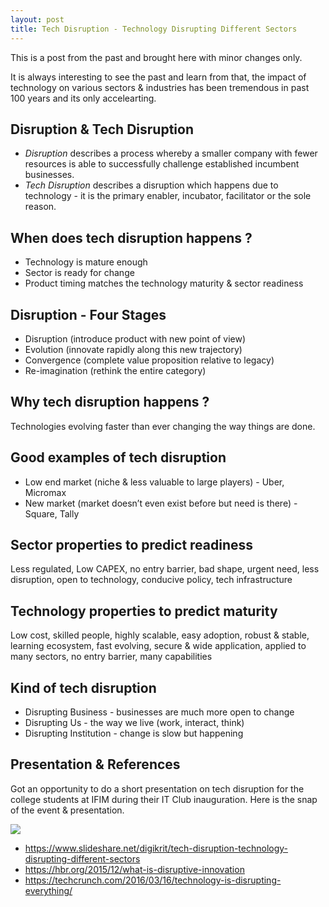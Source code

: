 ```yaml
---
layout: post
title: Tech Disruption - Technology Disrupting Different Sectors
---
```


<div class="message">
  This is a post from the past and brought here with minor changes only.
</div>

It is always interesting to see the past and learn from that, the impact of technology on various sectors & industries has been tremendous in past 100 years and its only accelearting. 

## Disruption & Tech Disruption
* *Disruption* describes a process whereby a smaller company with fewer resources is able to successfully challenge established incumbent businesses. 
* *Tech Disruption* describes a disruption which happens due to technology - it is the primary enabler, incubator, facilitator or the sole reason.

## When does tech disruption happens ?
* Technology is mature enough
* Sector is ready for change
* Product timing matches the technology maturity & sector readiness

## Disruption - Four Stages
* Disruption (introduce product with new point of view)
* Evolution (innovate rapidly along this new trajectory)
* Convergence (complete value proposition relative to legacy)
* Re-imagination (rethink the entire category)

## Why tech disruption happens ?
Technologies evolving faster than ever changing the way things are done.

## Good examples of tech disruption
* Low end market (niche & less valuable to large players) - Uber, Micromax
* New market (market doesn’t even exist before but need is there) - Square, Tally

## Sector properties to predict readiness
Less regulated, Low CAPEX, no entry barrier, bad shape, urgent need, less disruption, open to technology, conducive policy, tech infrastructure

## Technology properties to predict maturity
Low cost, skilled people, highly scalable, easy adoption, robust & stable, learning ecosystem, fast evolving, secure & wide application, applied to many sectors, no entry barrier, many capabilities

## Kind of tech disruption
* Disrupting Business - businesses are much more open to change
* Disrupting Us - the way we live (work, interact, think)
* Disrupting Institution - change is slow but happening

## Presentation & References
Got an opportunity to do a short presentation on tech disruption for the college students at IFIM during their IT Club inauguration. Here is the snap of the event & presentation.

<img src="https://akhil.blog/public/images/ifim_event.png" />

* https://www.slideshare.net/digikrit/tech-disruption-technology-disrupting-different-sectors
* https://hbr.org/2015/12/what-is-disruptive-innovation
* https://techcrunch.com/2016/03/16/technology-is-disrupting-everything/

